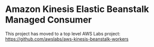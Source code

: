 # Amazon Kinesis Elastic Beanstalk Managed Consumer

This project has moved to a top level AWS Labs project: https://github.com/awslabs/aws-kinesis-beanstalk-workers